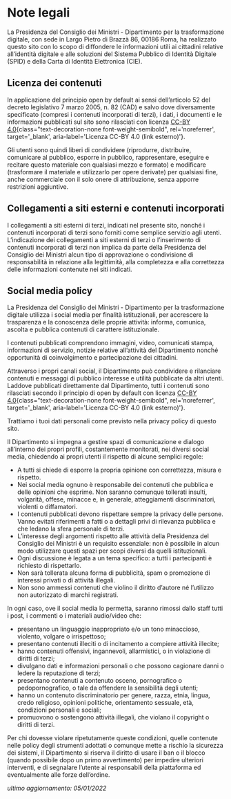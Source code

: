 # Note legali

La Presidenza del Consiglio dei Ministri - Dipartimento per la trasformazione
digitale, con sede in Largo Pietro di Brazzà 86, 00186 Roma, ha realizzato
questo sito con lo scopo di diffondere le informazioni utili ai cittadini
relative all’identità digitale e alle soluzioni del Sistema Pubblico di
Identità Digitale (SPID) e della Carta di Identità Elettronica (CIE).

## Licenza dei contenuti

In applicazione del principio open by default ai sensi dell’articolo 52 del
decreto legislativo 7 marzo 2005, n. 82 (CAD) e salvo dove diversamente
specificato (compresi i contenuti incorporati di terzi), i dati, i documenti e
le informazioni pubblicati sul sito sono rilasciati con licenza
[CC-BY 4.0](https://creativecommons.org/licenses/by/4.0/legalcode.it){class="text-decoration-none font-weight-semibold", rel='noreferrer', target='\_blank', aria-label='Licenza CC-BY 4.0 (link esterno)'}.

Gli utenti sono quindi liberi di condividere (riprodurre, distribuire,
comunicare al pubblico, esporre in pubblico, rappresentare, eseguire e recitare
questo materiale con qualsiasi mezzo e formato) e modificare (trasformare il
materiale e utilizzarlo per opere derivate) per qualsiasi fine, anche
commerciale con il solo onere di attribuzione, senza apporre restrizioni
aggiuntive.

## Collegamenti a siti esterni e contenuti incorporati

I collegamenti a siti esterni di terzi, indicati nel presente sito, nonché i
contenuti incorporati di terzi sono forniti come semplice servizio agli utenti.
L’indicazione dei collegamenti a siti esterni di terzi o l’inserimento di
contenuti incorporati di terzi non implica da parte della Presidenza del
Consiglio dei Ministri alcun tipo di approvazione o condivisione di
responsabilità in relazione alla legittimità, alla completezza e alla
correttezza delle informazioni contenute nei siti indicati.

## Social media policy

La Presidenza del Consiglio dei Ministri - Dipartimento per la trasformazione
digitale utilizza i social media per finalità istituzionali, per accrescere la
trasparenza e la conoscenza delle proprie attività: informa, comunica, ascolta e
pubblica contenuti di carattere istituzionale.

I contenuti pubblicati comprendono immagini, video, comunicati stampa,
informazioni di servizio, notizie relative all’attività del Dipartimento nonché
opportunità di coinvolgimento e partecipazione dei cittadini.

Attraverso i propri canali social, il Dipartimento può condividere e rilanciare
contenuti e messaggi di pubblico interesse e utilità pubblicate da altri utenti.
Laddove pubblicati direttamente dal Dipartimento, tutti i contenuti sono
rilasciati secondo il principio di open by default con licenza
[CC-BY 4.0](https://creativecommons.org/licenses/by/4.0/legalcode.it){class="text-decoration-none font-weight-semibold", rel='noreferrer', target='\_blank', aria-label='Licenza CC-BY 4.0 (link esterno)'}.

Trattiamo i tuoi dati personali come previsto nella privacy policy di questo
sito.

Il Dipartimento si impegna a gestire spazi di comunicazione e dialogo
all’interno dei propri profili, costantemente monitorati, nei diversi social
media, chiedendo ai propri utenti il rispetto di alcune semplici regole:

* A tutti si chiede di esporre la propria opinione con correttezza, misura e rispetto.
* Nei social media ognuno è responsabile dei contenuti che pubblica e delle
  opinioni che esprime. Non saranno comunque tollerati insulti, volgarità, offese,
  minacce e, in generale, atteggiamenti discriminatori, violenti o diffamatori.
* I contenuti pubblicati devono rispettare sempre la privacy delle persone.
  Vanno evitati riferimenti a fatti o a dettagli privi di rilevanza pubblica e
  che ledano la sfera personale di terzi.
* L’interesse degli argomenti rispetto alle attività della Presidenza del
  Consiglio dei Ministri è un requisito essenziale: non è possibile in alcun
  modo utilizzare questi spazi per scopi diversi da quelli istituzionali.
* Ogni discussione è legata a un tema specifico: a tutti i partecipanti è
  richiesto di rispettarlo.
* Non sarà tollerata alcuna forma di pubblicità, spam o promozione di interessi
  privati o di attività illegali.
* Non sono ammessi contenuti che violino il diritto d’autore né l’utilizzo non
  autorizzato di marchi registrati.

In ogni caso, ove il social media lo permetta, saranno rimossi dallo staff
tutti i post, i commenti o i materiali audio/video che:

* presentano un linguaggio inappropriato e/o un tono minaccioso, violento,
  volgare o irrispettoso;
* presentano contenuti illeciti o di incitamento a compiere attività illecite;
* hanno contenuti offensivi, ingannevoli, allarmistici, o in violazione di
  diritti di terzi;
* divulgano dati e informazioni personali o che possono cagionare danni o ledere
  la reputazione di terzi;
* presentano contenuti a contenuto osceno, pornografico o pedopornografico, o
  tale da offendere la sensibilità degli utenti;
* hanno un contenuto discriminatorio per genere, razza, etnia, lingua, credo
  religioso, opinioni politiche, orientamento sessuale, età, condizioni
  personali e sociali;
* promuovono o sostengono attività illegali, che violano il copyright o diritti
  di terzi.

Per chi dovesse violare ripetutamente queste condizioni, quelle contenute nelle
policy degli strumenti adottati o comunque mette a rischio la sicurezza dei
sistemi, il Dipartimento si riserva il diritto di usare il ban o il blocco
(quando possibile dopo un primo avvertimento) per impedire ulteriori interventi,
e di segnalare l’utente ai responsabili della piattaforma ed eventualmente alle
forze dell’ordine.

<p class="text-right"><em>ultimo aggiornamento: 05/01/2022</em></p>
